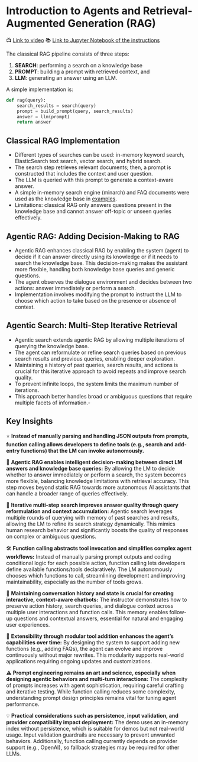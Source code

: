 # Introduction to Agents and Retrieval-Augmented Generation (RAG)

📺 [Link to video](https://www.youtube.com/watch?v=GH3lrOsU3AU)
📚 [Link to Jupyter Notebook of the instructions](./workshop.ipynb)

The classical RAG pipeline consists of three steps:
1. **SEARCH**: performing a search on a knowledge base
2. **PROMPT**: building a prompt with retrieved context, and
3. **LLM**:    generating an answer using an LLM.

A simple implementation is:

```py
def rag(query):
    search_results = search(query)
    prompt = build_prompt(query, search_results)
    answer = llm(prompt)
    return answer
```



## Classical RAG Implementation

- Different types of searches can be used: in-memory keyword search, ElasticSearch text search, vector search, and hybrid search.
- The search step retrieves relevant documents; then, a prompt is constructed that includes the context and user question.
- The LLM is queried with this prompt to generate a context-aware answer.
- A simple in-memory search engine (minarch) and FAQ documents were used as the knowledge base in [examples](./../02_vector_search/).
- Limitations: classical RAG only answers questions present in the knowledge base and cannot answer off-topic or unseen queries effectively.

## Agentic RAG: Adding Decision-Making to RAG

- Agentic RAG enhances classical RAG by enabling the system (agent) to decide if it can answer directly using its knowledge or if it needs to search the knowledge base. This decision-making makes the assistant more flexible, handling both knowledge base queries and generic questions.
- The agent observes the dialogue environment and decides between two actions: answer immediately or perform a search.
- Implementation involves modifying the prompt to instruct the LLM to choose which action to take based on the presence or absence of context.

## Agentic Search: Multi-Step Iterative Retrieval

- Agentic search extends agentic RAG by allowing multiple iterations of querying the knowledge base.
- The agent can reformulate or refine search queries based on previous search results and previous queries, enabling deeper exploration.
- Maintaining a history of past queries, search results, and actions is crucial for this iterative approach to avoid repeats and improve search quality.
- To prevent infinite loops, the system limits the maximum number of iterations.
- This approach better handles broad or ambiguous questions that require multiple facets of information.-

## Key Insights

⭐️ **Instead of manually parsing and handling JSON outputs from prompts, function calling allows developers to define tools (e.g., search and add-entry functions) that the LM can invoke autonomously.**

🤔 **Agentic RAG enables intelligent decision-making between direct LM answers and knowledge base queries:** By allowing the LM to decide whether to answer immediately or perform a search, the system becomes more flexible, balancing knowledge limitations with retrieval accuracy. This step moves beyond static RAG towards more autonomous AI assistants that can handle a broader range of queries effectively.

🔄 **Iterative multi-step search improves answer quality through query reformulation and context accumulation:** Agentic search leverages multiple rounds of querying with memory of past searches and results, allowing the LM to refine its search strategy dynamically. This mimics human research behavior and significantly boosts the quality of responses on complex or ambiguous questions.

🛠️ **Function calling abstracts tool invocation and simplifies complex agent workflows:** Instead of manually parsing prompt outputs and coding conditional logic for each possible action, function calling lets developers define available functions/tools declaratively. The LM autonomously chooses which functions to call, streamlining development and improving maintainability, especially as the number of tools grows.

💬 **Maintaining conversation history and state is crucial for creating interactive, context-aware chatbots:** The instructor demonstrates how to preserve action history, search queries, and dialogue context across multiple user interactions and function calls. This memory enables follow-up questions and contextual answers, essential for natural and engaging user experiences.

🔧 **Extensibility through modular tool addition enhances the agent’s capabilities over time:** By designing the system to support adding new functions (e.g., adding FAQs), the agent can evolve and improve continuously without major rewrites. This modularity supports real-world applications requiring ongoing updates and customizations.

⚠️ **Prompt engineering remains an art and science, especially when designing agentic behaviors and multi-turn interactions:** The complexity of prompts increases with agent sophistication, requiring careful crafting and iterative testing. While function calling reduces some complexity, understanding prompt design principles remains vital for tuning agent performance.

💡 **Practical considerations such as persistence, input validation, and provider compatibility impact deployment:** The demo uses an in-memory index without persistence, which is suitable for demos but not real-world usage. Input validation guardrails are necessary to prevent unwanted behaviors. Additionally, function calling currently depends on provider support (e.g., OpenAI), so fallback strategies may be required for other LLMs.